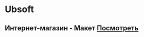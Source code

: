# Ubsoft
## Интернет-магазин - Макет [Посмотреть](https://strangereagleage.github.io/portfolio-ubsoft/)

